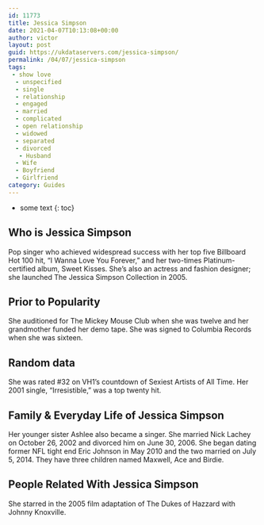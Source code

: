 ```yaml
---
id: 11773
title: Jessica Simpson
date: 2021-04-07T10:13:08+00:00
author: victor
layout: post
guid: https://ukdataservers.com/jessica-simpson/
permalink: /04/07/jessica-simpson
tags:
 - show love
  - unspecified
  - single
  - relationship
  - engaged
  - married
  - complicated
  - open relationship
  - widowed
  - separated
  - divorced
   - Husband
  - Wife
  - Boyfriend
  - Girlfriend
category: Guides
---
```


* some text
{: toc}


## Who is Jessica Simpson



Pop singer who achieved widespread success with her top five Billboard Hot 100 hit, &#8220;I Wanna Love You Forever,&#8221; and her two-times Platinum-certified album, Sweet Kisses. She&#8217;s also an actress and fashion designer; she launched The Jessica Simpson Collection in 2005.

                
                
                
## Prior to Popularity



She auditioned for The Mickey Mouse Club when she was twelve and her grandmother funded her demo tape. She was signed to Columbia Records when she was sixteen.

                
                
                
## Random data



She was rated #32 on VH1&#8217;s countdown of Sexiest Artists of All Time. Her 2001 single, &#8220;Irresistible,&#8221; was a top twenty hit.

                
                
                
## Family & Everyday Life of Jessica Simpson



Her younger sister Ashlee also became a singer. She married Nick Lachey on October 26, 2002 and divorced him on June 30, 2006. She began dating former NFL tight end Eric Johnson in May 2010 and the two married on July 5, 2014. They have three children named Maxwell, Ace and Birdie. 

                
                
                
## People Related With Jessica Simpson



She starred in the 2005 film adaptation of The Dukes of Hazzard with Johnny Knoxville.

                
              
            
          
          
          